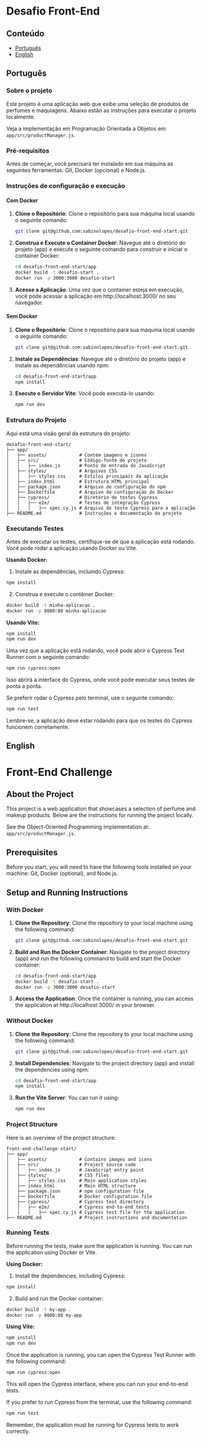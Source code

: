 # Desafio Front-End

## Conteúdo

- [Português](#português)
- [English](#english)

## Português

### Sobre o projeto

Este projeto é uma aplicação web que exibe uma seleção de produtos de perfumes e maquiagens. Abaixo estão as instruções para executar o projeto localmente.

Veja a implementação em Programação Orientada a Objetos em: `app/src/productManager.js`.

### Pré-requisitos

Antes de começar, você precisará ter instalado em sua máquina as seguintes ferramentas: Git, Docker (opcional) e Node.js.

### Instruções de configuração e execução

#### Com Docker

1. **Clone o Repositório**: 
   Clone o repositório para sua máquina local usando o seguinte comando:
   ```bash
   git clone git@github.com:sabinolopes/desafio-front-end-start.git
   ```
2. **Construa e Execute o Container Docker**:
    Navegue até o diretório do projeto (app) e execute o seguinte comando para construir e iniciar o container Docker:
   ```bash
   cd desafio-front-end-start/app
   docker build -t desafio-start . 
   docker run -p 3000:3000 desafio-start
   ```
3. **Acesse a Aplicação**:
    Uma vez que o container esteja em execução, você pode acessar a aplicação em http://localhost:3000/ no seu navegador.

#### Sem Docker

1. **Clone o Repositório**: 
   Clone o repositório para sua máquina local usando o seguinte comando:
   ```bash
   git clone git@github.com:sabinolopes/desafio-front-end-start.git
   ```
2. **Instale as Dependências**:
    Navegue até o diretório do projeto (app) e instale as dependências usando npm:
    ```bash
    cd desafio-front-end-start/app
    npm install
    ```
3. **Execute o Servidor Vite**:
   Você pode executá-lo usando:
    ```bash
    npm run dev
    ```

### Estrutura do Projeto

Aqui está uma visão geral da estrutura do projeto:

```
desafio-front-end-start/
├── app/
│   ├── assets/            # Contém imagens e ícones
│   ├── src/               # Código-fonte do projeto
│   │   ├── index.js       # Ponto de entrada do JavaScript
│   ├── styles/            # Arquivos CSS
│   │   ├── styles.css     # Estilos principais da aplicação
│   ├── index.html         # Estrutura HTML principal
│   ├── package.json       # Arquivo de configuração do npm
│   ├── Dockerfile         # Arquivo de configuração do Docker
│   ├── cypress/           # Diretório de testes Cypress
│   │   ├── e2e/           # Testes de integração Cypress
│   │   │   ├── spec.cy.js # Arquivo de teste Cypress para a aplicação
├── README.md              # Instruções e documentação do projeto
```

### Executando Testes

Antes de executar os testes, certifique-se de que a aplicação está rodando. Você pode rodar a aplicação usando Docker ou Vite.

**Usando Docker:**

1. Instale as dependências, incluindo Cypress:

```bash
npm install
```

2. Construa e execute o contêiner Docker:

```bash
docker build -t minha-aplicacao .
docker run -p 8080:80 minha-aplicacao
```

**Usando Vite:**

```bash
npm install
npm run dev
```

Uma vez que a aplicação está rodando, você pode abrir o Cypress Test Runner com o seguinte comando:

```bash
npm run cypress:open
```

Isso abrirá a interface do Cypress, onde você pode executar seus testes de ponta a ponta.

Se preferir rodar o Cypress pelo terminal, use o seguinte comando:

```bash
npm run test
```

Lembre-se, a aplicação deve estar rodando para que os testes do Cypress funcionem corretamente.

## English

# Front-End Challenge

## About the Project

This project is a web application that showcases a selection of perfume and makeup products. Below are the instructions for running the project locally.

See the Object-Oriented Programming implementation at: `app/src/productManager.js`.

## Prerequisites

Before you start, you will need to have the following tools installed on your machine: Git, Docker (optional), and Node.js.

## Setup and Running Instructions

### With Docker

1. **Clone the Repository**: 
   Clone the repository to your local machine using the following command:
   ```bash
   git clone git@github.com:sabinolopes/desafio-front-end-start.git
   ```
2. **Build and Run the Docker Container**:
    Navigate to the project directory (app) and run the following command to build and start the Docker container:
   ```bash
   cd desafio-front-end-start/app
   docker build -t desafio-start . 
   docker run -p 3000:3000 desafio-start
   ```
3. **Access the Application**:
    Once the container is running, you can access the application at http://localhost:3000/ in your browser.

### Without Docker

1. **Clone the Repository**: 
   Clone the repository to your local machine using the following command:
   ```bash
   git clone git@github.com:sabinolopes/desafio-front-end-start.git
   ```
2. **Install Dependencies**:
    Navigate to the project directory (app) and install the dependencies using npm:
    ```bash
    cd desafio-front-end-start/app
    npm install
    ```
3. **Run the Vite Server**:
   You can run it using:
    ```bash
    npm run dev
    ```
### Project Structure

Here is an overview of the project structure:

```
front-end-challenge-start/
├── app/
│   ├── assets/            # Contains images and icons
│   ├── src/               # Project source code
│   │   ├── index.js       # JavaScript entry point
│   ├── styles/            # CSS files
│   │   ├── styles.css     # Main application styles
│   ├── index.html         # Main HTML structure
│   ├── package.json       # npm configuration file
│   ├── Dockerfile         # Docker configuration file
│   ├── cypress/           # Cypress test directory
│   │   ├── e2e/           # Cypress end-to-end tests
│   │   │   ├── spec.cy.js # Cypress test file for the application
├── README.md              # Project instructions and documentation
```

### Running Tests

Before running the tests, make sure the application is running. You can run the application using Docker or Vite.

**Using Docker:**

1. Install the dependencies, including Cypress:

```bash
npm install
```

2. Build and run the Docker container:

```bash
docker build -t my-app .
docker run -p 8080:80 my-app
```

**Using Vite:**

```bash
npm install
npm run dev
```

Once the application is running, you can open the Cypress Test Runner with the following command:

```bash
npm run cypress:open
```

This will open the Cypress interface, where you can run your end-to-end tests.

If you prefer to run Cypress from the terminal, use the following command:

```bash
npm run test
```

Remember, the application must be running for Cypress tests to work correctly.